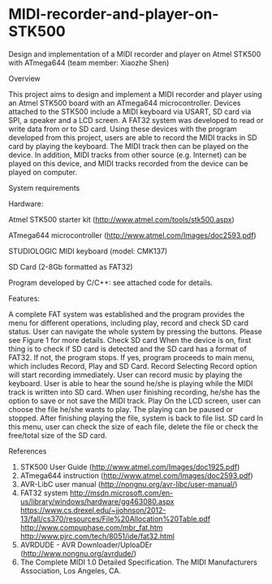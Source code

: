 # MIDI-recorder-and-player-on-STK500

Design and implementation of a MIDI recorder and player on Atmel STK500 with ATmega644 
(team member: Xiaozhe Shen)

Overview

This project aims to design and implement a MIDI recorder and player using an Atmel STK500 board with an ATmega644 microcontroller. Devices attached to the STK500 include a MIDI keyboard via USART, SD card via SPI, a speaker and a LCD screen. A FAT32 system was developed to read or write data from or to SD card. Using these devices with the program developed from this project, users are able to record the MIDI tracks in SD card by playing the keyboard. The MIDI track then can be played on the device. In addition, MIDI tracks from other source (e.g. Internet) can be played on this device, and MIDI tracks recorded from the device can be played on computer. 

System requirements

Hardware:

Atmel STK500 starter kit (http://www.atmel.com/tools/stk500.aspx)

ATmega644 microcontroller (http://www.atmel.com/Images/doc2593.pdf)

STUDIOLOGIC MIDI keyboard (model: CMK137)

SD Card (2-8Gb formatted as FAT32)

Program developed by C/C++: see attached code for details.


Features:

A complete FAT system was established and the program provides the menu for different operations, including play, record and check SD card status. User can navigate the whole system by pressing the buttons. Please see Figure 1 for more details. 
Check SD card
When the device is on, first thing is to check if SD card is detected and the SD card has a format of FAT32. If not, the program stops. If yes, program proceeds to main menu, which includes Record, Play and SD Card.
Record
Selecting Record option will start recording immediately. User can record music by playing the keyboard. User is able to hear the sound he/she is playing while the MIDI track is written into SD card. When user finishing recording, he/she has the option to save or not save the MIDI track.
Play
On the LCD screen, user can choose the file he/she wants to play. The playing can be paused or stopped. After finishing playing the file, system is back to file list.
SD card
In this menu, user can check the size of each file, delete the file or check the free/total size of the SD card.

References

1. STK500 User Guide (http://www.atmel.com/Images/doc1925.pdf)
2. ATmega644 instruction (http://www.atmel.com/Images/doc2593.pdf)
3. AVR-LibC user manual (http://nongnu.org/avr-libc/user-manual/)
4. FAT32 system
http://msdn.microsoft.com/en-us/library/windows/hardware/gg463080.aspx
https://www.cs.drexel.edu/~jjohnson/2012-13/fall/cs370/resources/File%20Allocation%20Table.pdf
http://www.compuphase.com/mbr_fat.htm
http://www.pjrc.com/tech/8051/ide/fat32.html
5. AVRDUDE - AVR Downloader/UploaDEr (http://www.nongnu.org/avrdude/)
6. The Complete MIDI 1.0 Detailed Specification. The MIDI Manufacturers Association, Los Angeles, CA.
